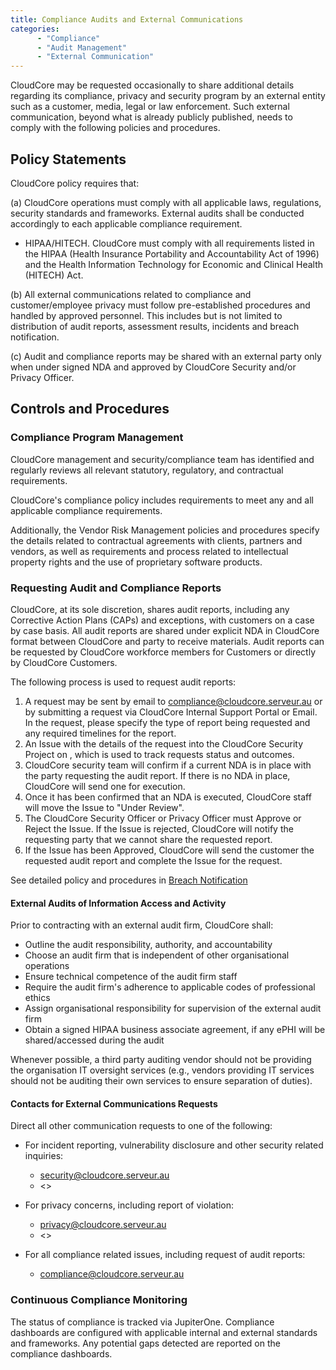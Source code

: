 ```yaml
---
title: Compliance Audits and External Communications
categories:
      - "Compliance"
      - "Audit Management"
      - "External Communication"
---
```


CloudCore may be requested occasionally to share additional details regarding its
compliance, privacy and security program by an external entity such as a
customer, media, legal or law enforcement.  Such external communication, beyond
what is already publicly published, needs to comply with the following policies
and procedures. 

## Policy Statements

CloudCore policy requires that:

(a) CloudCore operations must comply with all applicable laws,
regulations, security standards and frameworks. External audits shall be
conducted accordingly to each applicable compliance requirement.

  - HIPAA/HITECH. CloudCore must comply with all requirements listed
    in the HIPAA (Health Insurance Portability and Accountability Act of 1996)
    and the Health Information Technology for Economic and Clinical Health
    (HITECH) Act.


(b) All external communications related to compliance and customer/employee
privacy must follow pre-established procedures and handled by approved
personnel. This includes but is not limited to distribution of audit reports,
assessment results, incidents and breach notification.

(c) Audit and compliance reports may be shared with an external party only when
under signed NDA and approved by CloudCore Security and/or Privacy Officer.



## Controls and Procedures


### Compliance Program Management

CloudCore management and security/compliance team has identified and
regularly reviews all relevant statutory, regulatory, and contractual
requirements.

CloudCore's compliance policy includes requirements to meet any and
all applicable compliance requirements.

Additionally, the Vendor Risk Management policies and procedures specify the
details related to contractual agreements with clients, partners and vendors,
as well as requirements and process related to intellectual property rights and
the use of proprietary software products.

### Requesting Audit and Compliance Reports

CloudCore, at its sole discretion, shares audit reports, including
any Corrective Action Plans (CAPs) and exceptions, with customers on a case by case
basis. All audit reports are shared under explicit NDA in CloudCore format
between CloudCore and party to receive materials. Audit reports can be requested
by CloudCore workforce members for Customers or directly by CloudCore Customers.

The following process is used to request audit reports:

1. A request may be sent by email to
   [compliance@cloudcore.serveur.au](mailto:compliance@cloudcore.serveur.au)
   or by submitting a request via CloudCore Internal Support Portal
   or Email. In the request, please specify the type of report being requested
   and any required timelines for the report.
2. An Issue with the details of the request into the CloudCore Security Project
   on , which is used to track requests status and outcomes.
3. CloudCore security team will confirm if a current NDA is in place with the
   party requesting the audit report. If there is no NDA in place, CloudCore will
   send one for execution.
4. Once it has been confirmed that an NDA is executed, CloudCore staff will move
   the  Issue to "Under Review".
5. The CloudCore Security Officer or Privacy Officer must Approve or Reject the
   Issue. If the Issue is rejected, CloudCore will notify the requesting party
   that we cannot share the requested report.
4. If the Issue has been Approved, CloudCore will send the customer the requested
   audit report and complete the  Issue for the request.

See detailed policy and procedures in [Breach Notification](breach.md)

#### External Audits of Information Access and Activity

Prior to contracting with an external audit firm, CloudCore shall:

* Outline the audit responsibility, authority, and accountability
* Choose an audit firm that is independent of other organisational operations
* Ensure technical competence of the audit firm staff
* Require the audit firm's adherence to applicable codes of professional ethics
* Assign organisational responsibility for supervision of the external audit
  firm
* Obtain a signed HIPAA business associate agreement, if any ePHI will be shared/accessed during the audit

Whenever possible, a third party auditing vendor should not be providing the
organisation IT oversight services (e.g., vendors providing IT services should
not be auditing their own services to ensure separation of duties).

#### Contacts for External Communications Requests

Direct all other communication requests to one of the following:

* For incident reporting, vulnerability disclosure and other security related
  inquiries:
    - [security@cloudcore.serveur.au](mailto:security@cloudcore.serveur.au)
    - <>

* For privacy concerns, including report of violation:
    - [privacy@cloudcore.serveur.au](mailto:privacy@cloudcore.serveur.au)
    - <>

* For all compliance related issues, including request of audit reports:
    - [compliance@cloudcore.serveur.au](mailto:compliance@cloudcore.serveur.au)


### Continuous Compliance Monitoring

The status of compliance is tracked via JupiterOne. Compliance dashboards are
configured with applicable internal and external standards and frameworks. Any
potential gaps detected are reported on the compliance dashboards.

